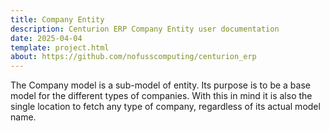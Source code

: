 ```yaml
---
title: Company Entity
description: Centurion ERP Company Entity user documentation
date: 2025-04-04
template: project.html
about: https://github.com/nofusscomputing/centurion_erp
---
```


The Company model is a sub-model of entity. Its purpose is to be a base model for the different types of companies. With this in mind it is also the single location to fetch any type of company, regardless of its actual model name.
